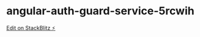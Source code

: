 # angular-auth-guard-service-5rcwih

[Edit on StackBlitz ⚡️](https://stackblitz.com/edit/angular-auth-guard-service-5rcwih)